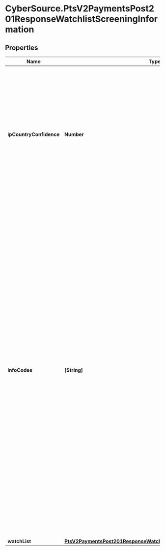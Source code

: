 # CyberSource.PtsV2PaymentsPost201ResponseWatchlistScreeningInformation

## Properties
Name | Type | Description | Notes
------------ | ------------- | ------------- | -------------
**ipCountryConfidence** | **Number** | Likelihood that the country associated with the customer’s IP address was identified correctly. Returns a value from 1–100, where 100 indicates the highest likelihood. If the country cannot be determined, the value is –1.  | [optional] 
**infoCodes** | **[String]** | Returned when the Denied Parties List check (first two codes) or the export service (all others) would have declined the transaction. This field can contain one or more of these values: - &#x60;MATCH-DPC&#x60;: Denied Parties List match. - &#x60;UNV-DPC&#x60;: Denied Parties List unavailable. - &#x60;MATCH-BCO&#x60;: Billing country restricted. - &#x60;MATCH-EMCO&#x60;: Email country restricted. - &#x60;MATCH-HCO&#x60;: Host name country restricted. - &#x60;MATCH-IPCO&#x60;: IP country restricted. - &#x60;MATCH-SCO&#x60;: Shipping country restricted.  | [optional] 
**watchList** | [**PtsV2PaymentsPost201ResponseWatchlistScreeningInformationWatchList**](PtsV2PaymentsPost201ResponseWatchlistScreeningInformationWatchList.md) |  | [optional] 


